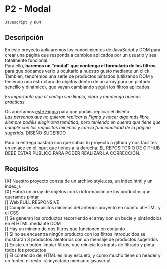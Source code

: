 # P2 - Modal

`Javascript y DOM`

## Descripción

En este proyecto aplicaremos los conocimientos de JavaScript y DOM para crear una página que responda a cambios aplicados por un usuario y sea totalmente funcional.  
Para ello, **haremos un "modal" que contenga el formulario de los filtros**, para que podamos verlo u ocultarlo a nuestro gusto mediante un click.  
También, tendremos una serie de productos pintados (utilizando DOM y teniendo una estructura de objetos dentro de un array para un pintado sencillo y dinámico), que vayan cambiando según los filtros aplicados.  

*Es importante que el código sea limpio, claro y mantenga buenas prácticas.*

Os aportamos [este Figma](https://www.figma.com/design/e9oKogSc0W6koZmUqIbwv3/PROYECTO2?node-id=0-1&t=O64qsrsxQ40Qh06Y-1) para que podáis replicar el diseño.  
*Las personas que no quieran replicar el Figma y hacer algo más libre, siempre podéis elegir otra temática, pero teniendo en cuenta que tiene que cumplir con los requisitos mínimos y con la funcionalidad de la página sugerida.*
[DISEÑO SUGERIDO](https://www.figma.com/design/e9oKogSc0W6koZmUqIbwv3/PROYECTO2?node-id=0-1&t=O64qsrsxQ40Qh06Y-1)  

Para la entrega bastará con que subas tu proyecto a github y nos facilites en enlace en el input que tienes a la derecha. EL REPOSITORIO DE GITHUB DEBE ESTAR PÚBLICO PARA PODER REALIZAR LA CORRECCIÓN.

## Requisitos

[X] Nuestro proyecto consta de un archivo style.css, un index.html y un index.js  
[X] Habrá un array de objetos con la información de los productos que queramos pintar  
[] Web FULL RESPONSIVE  
[] Cumple los requisitos mínimos del anterior proyecto en cuanto al HTML y el CSS  
[] Se generan los productos recorriendo el array con un bucle y pintándolos en el HTML mediante DOM  
[] Hay un mínimo de dos filtros que funcionen en conjunto  
[] Si no se encuentra ningún producto con los filtros introducidos se mostrarán 3 productos aleatorios con un mensaje de productos sugeridos  
[] Existe un botón limpiar filtros, que reinicia los inputs de filtrado y pinta todos los productos  
[] El contenido del HTML es muy escueto, y como mucho tiene un header y un footer, el resto irá inyectado mediante javascript  
